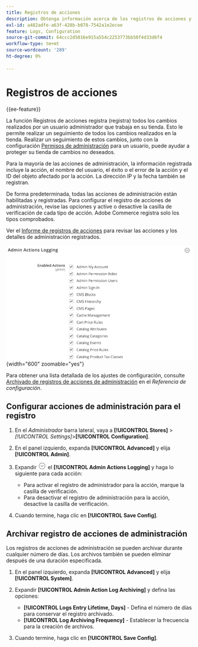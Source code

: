 ```yaml
---
title: Registros de acciones
description: Obtenga información acerca de los registros de acciones y cómo configurar las acciones registradas para que pueda realizar un seguimiento de todos los cambios realizados en la tienda.
exl-id: a482adfe-a63f-428b-b078-7542a1e2ecee
feature: Logs, Configuration
source-git-commit: 64ccc2d5016e915a554c2253773bb50f4d33d6f4
workflow-type: tm+mt
source-wordcount: '289'
ht-degree: 0%

---
```


# Registros de acciones

{{ee-feature}}

La función Registros de acciones registra (registra) todos los cambios realizados por un usuario administrador que trabaja en su tienda. Esto le permite realizar un seguimiento de todos los cambios realizados en la tienda. Realizar un seguimiento de estos cambios, junto con la configuración [Permisos de administración](permissions.md) para un usuario, puede ayudar a proteger su tienda de cambios no deseados.

Para la mayoría de las acciones de administración, la información registrada incluye la acción, el nombre del usuario, el éxito o el error de la acción y el ID del objeto afectado por la acción. La dirección IP y la fecha también se registran.

De forma predeterminada, todas las acciones de administración están habilitadas y registradas. Para configurar el registro de acciones de administración, revise las opciones y active o desactive la casilla de verificación de cada tipo de acción. Adobe Commerce registra solo los tipos comprobados.

Ver el [Informe de registros de acciones](action-log-report.md) para revisar las acciones y los detalles de administración registrados.

![Configuración avanzada: registro de acciones de administración](../configuration-reference/advanced/assets/admin-actions-logging.png){width="600" zoomable="yes"}

Para obtener una lista detallada de los ajustes de configuración, consulte [Archivado de registros de acciones de administración](../configuration-reference/advanced/system.md) en el _Referencia de configuración_.

## Configurar acciones de administración para el registro

1. En el _Administrador_ barra lateral, vaya a **[!UICONTROL Stores]** > _[!UICONTROL Settings]_>**[!UICONTROL Configuration]**.

1. En el panel izquierdo, expanda **[!UICONTROL Advanced]** y elija **[!UICONTROL Admin]**.

1. Expandir ![Selector de expansión](../assets/icon-display-expand.png) el **[!UICONTROL Admin Actions Logging]** y haga lo siguiente para cada acción:

   - Para activar el registro de administrador para la acción, marque la casilla de verificación.
   - Para desactivar el registro de administración para la acción, desactive la casilla de verificación.

1. Cuando termine, haga clic en **[!UICONTROL Save Config]**.

## Archivar registro de acciones de administración

Los registros de acciones de administración se pueden archivar durante cualquier número de días. Los archivos también se pueden eliminar después de una duración especificada.

1. En el panel izquierdo, expanda **[!UICONTROL Advanced]** y elija **[!UICONTROL System]**.

1. Expandir **[!UICONTROL Admin Action Log Archiving]** y defina las opciones:

   - **[!UICONTROL Logs Entry Lifetime, Days]** - Defina el número de días para conservar el registro archivado.
   - **[!UICONTROL Log Archiving Frequency]** - Establecer la frecuencia para la creación de archivos.

1. Cuando termine, haga clic en **[!UICONTROL Save Config]**.
